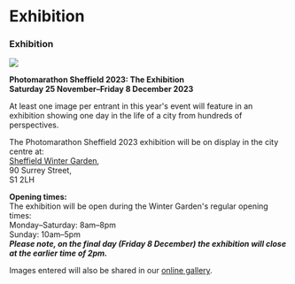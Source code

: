 # Exhibition

### Exhibition

![](/site/assets/files/1038/runner_up_and_ofp_pick_201_copy.jpg )

**Photomarathon Sheffield 2023: The Exhibition<br>Saturday 25 November–Friday 8 December 2023**

At least one image per entrant in this year's event will feature in an exhibition showing one day in the life of a city from hundreds of perspectives.

The Photomarathon Sheffield 2023 exhibition will be on display in the city centre at:  
[Sheffield Winter Garden](https://www.sheffield.gov.uk/home/parks-sport-recreation/public-spaces/winter-garden.html),  
90 Surrey Street,  
S1 2LH

**Opening times:**  
The exhibition will be open during the Winter Garden's regular opening times:  
Monday–Saturday: 8am–8pm  
Sunday: 10am–5pm  
***Please note, on the final day (Friday 8 December) the exhibition will close at the earlier time of 2pm.***

Images entered will also be shared in our [online gallery](/gallery/).

